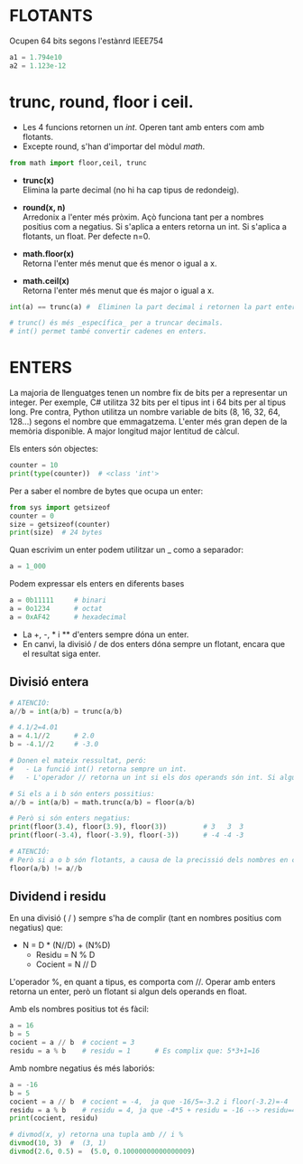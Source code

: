 
# FLOTANTS
Ocupen 64 bits segons l'estànrd IEEE754
```python
a1 = 1.794e10
a2 = 1.123e-12
```


# __trunc__, __round__, __floor__ i __ceil__.

* Les 4 funcions retornen un _int_. Operen tant amb enters com amb flotants.
* Excepte round, s'han d'importar del mòdul _math_.

```python
from math import floor,ceil, trunc
```
* __trunc(x)__\
Elimina la parte decimal (no hi ha cap tipus de redondeig).

* __round(x, n)__ \
Arredonix a l'enter més pròxim. Açò funciona tant per a nombres positius com a negatius. Si s'aplica a enters retorna un int. Si s'aplica a flotants, un float. Per defecte n=0.

* __math.floor(x)__ \
Retorna l'enter més menut que és menor o igual a x.

* __math.ceil(x)__\
Retorna l'enter més menut que és major o igual a x.


```python
int(a) == trunc(a) #  Eliminen la part decimal i retornen la part entera.

# trunc() és més _específica_ per a truncar decimals.
# int() permet també convertir cadenes en enters.
```



# ENTERS
La majoria de llenguatges tenen un nombre fix de bits per a representar un integer. Per exemple, C# utilitza 32 bits per el tipus int i 64 bits per al tipus long. Pre contra, Python utilitza un nombre variable de bits (8, 16, 32, 64, 128...) segons el nombre que emmagatzema. L'enter més gran depen de la memòria disponible. A major longitud major lentitud de càlcul.

Els enters són objectes:
```python
counter = 10
print(type(counter))  # <class 'int'>
```

Per a saber el nombre de bytes que ocupa un enter:
```python
from sys import getsizeof
counter = 0
size = getsizeof(counter)
print(size)  # 24 bytes
```

Quan escrivim un enter podem utilitzar un _ como a separador:
```python
a = 1_000
```

Podem expressar els enters en diferents bases
```python
a = 0b11111     # binari
a = 0o1234      # octat
a = 0xAF42      # hexadecimal
```

* La +, -, * i ** d'enters sempre dóna un enter.
* En canvi, la divisió / de dos enters dóna sempre un flotant, encara que el resultat siga enter.

## Divisió entera

```python
# ATENCIÓ:
a//b = int(a/b) = trunc(a/b)

# 4.1/2=4.01
a = 4.1//2      # 2.0       
b = -4.1//2     # -3.0 

# Donen el mateix ressultat, peró:
#   - La funció int() retorna sempre un int.
#   - L'operador // retorna un int si els dos operands són int. Si algun d'ells és un float retorna un float.

# Si els a i b són enters possitius:
a//b = int(a/b) = math.trunc(a/b) = floor(a/b)

# Però si són enters negatius:
print(floor(3.4), floor(3.9), floor(3))  		# 3   3  3
print(floor(-3.4), floor(-3.9), floor(-3))		# -4 -4 -3

# ATENCIÓ:
# Però si a o b són flotants, a causa de la precissió dels nombres en coma flotant:
floor(a/b) != a//b  
```

## Dividend i residu
En una divisió ( / ) sempre s'ha de complir (tant en nombres positius com negatius) que:
* N  = D * (N//D) + (N%D)
    * Residu = N % D
    * Cocient = N // D

L'operador %, en quant a tipus, es comporta com //. Operar amb enters retorna un enter, però un flotant si algun dels operands en float.

Amb els nombres positius tot és fàcil:
```python
a = 16
b = 5
cocient = a // b  # cocient = 3
residu = a % b 	  # residu = 1      # Es complix que: 5*3+1=16
```

Amb nombre negatius és més laboriós:
```python
a = -16
b = 5
cocient = a // b  # cocient = -4,  ja que -16/5=-3.2 i floor(-3.2)=-4
residu = a % b 	  # residu = 4, ja que -4*5 + residu = -16 --> residu=4
print(cocient, residu)
```


```python
# divmod(x, y) retorna una tupla amb // i %
divmod(10, 3)  #  (3, 1)
divmod(2.6, 0.5) =  (5.0, 0.10000000000000009)
```


